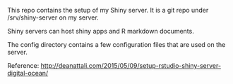This repo contains the setup of my Shiny server. It is a git repo under /srv/shiny-server on my server.

Shiny servers can host shiny apps and R markdown documents.

The config directory contains a few configuration files that are used on the server.

Reference: http://deanattali.com/2015/05/09/setup-rstudio-shiny-server-digital-ocean/

